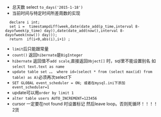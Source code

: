 - 总天数 select  `to_days('2015-1-18')`
- 当前时间与特定时间所差周数的实现	
```
  declare i int;
  set i =  timestampdiff(week,date(date_add(p_time,interval 8-dayofweek(p_time) day)),date(date_add(now(),interval 8-dayofweek(now()) day)));
  return  if(i<0,abs(i),i+1) ;
```
- `limit`后只能跟常量
- `count()` 返回`hibernate`是`BigInteger`
- `hibernate` 返回值不`add scale`,直接返回`Object[]` 时，sql里不能设置别名 如`select text.text as name`
- `update table set 。。 where id=(select * from (select max(id) from table) as A)`必须再次select下
- `SET GLOBAL event_scheduler = ON; 或者在mysql.ini下添加event_scheduler=1`
- update可以用`order by limit 1`
- `alter table users AUTO_INCREMENT=123456`
- cursor 一定要在not found 时设置标记 然后leave loop。否则死循环！！！！2货
